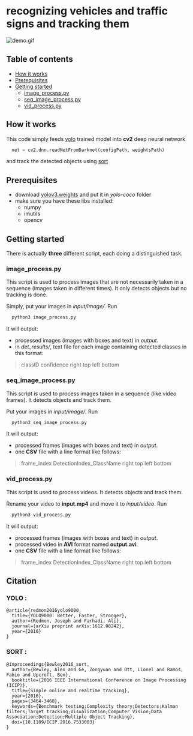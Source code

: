 # recognizing vehicles and traffic signs and tracking them
![demo.gif](demo.gif)

## Table of contents  
- [How it works](#how-it-works)
- [Prerequisites](#prerequisites)
- [Getting started](#getting-started)
    * [image_process.py](#image_process.py)
    * [seq_image_process.py](#seq_image_process.py)
    * [vid_process.py](vid_process.py)




## How it works
This code simply feeds [yolo](https://pjreddie.com/darknet/yolo/) trained model into __cv2__ deep neural network

```python
  net = cv2.dnn.readNetFromDarknet(configPath, weightsPath)
```
and track the detected objects using [sort](https://github.com/abewley/sort)

<p></p>

## Prerequisites
- download [yolov3.weights](https://pjreddie.com/media/files/yolov3.weights) and put it in _yolo-coco_ folder
- make sure you have these libs installed:
  * numpy
  * imutils
  * opencv

<p></p>

## Getting started
There is actually __three__ different script, each doing a distinguished task.
<p></p>

### image_process.py
This script is used to process images that are not necessarily taken in a sequence (images taken in different times). It only detects objects but no tracking is done.
<p></p>

Simply, put your images in _input/image/_.
Run
```bash
  python3 image_process.py
```
It will output:
* processed images (images with boxes and text) in _output_.
* in _det_results/_, text file for each image containing detected classes  in this format:
> classID  confidence  right  top  left  bottom  

<p></p>


### seq_image_process.py
This script is used to process images taken in a sequence (like video frames). It detects objects and track them.
<p></p>

Put your images in _input/image/_.
Run
```bash
  python3 seq_image_process.py
```
It will output:
* processed frames (images with boxes and text) in _output_.
* one __CSV__ file with a line format like follows:
> frame_index  DetectionIndex_ClassName  right  top  left  bottom

<p></p>

### vid_process.py
This script is used to process videos. It detects objects and track them.
<p></p>

Rename your video to __input.mp4__ and move it to _input/video_.
Run
```bash
  python3 vid_process.py
```
It will output:
* processed frames (images with boxes and text) in _output_.
* processed video in __AVI__ format named __output.avi__.
* one __CSV__ file with a line format like follows:
> frame_index  DetectionIndex_ClassName  right  top  left  bottom


<p></p>

## Citation

### YOLO :

    @article{redmon2016yolo9000,
      title={YOLO9000: Better, Faster, Stronger},
      author={Redmon, Joseph and Farhadi, Ali},
      journal={arXiv preprint arXiv:1612.08242},
      year={2016}
    }

### SORT :

    @inproceedings{Bewley2016_sort,
      author={Bewley, Alex and Ge, Zongyuan and Ott, Lionel and Ramos, Fabio and Upcroft, Ben},
      booktitle={2016 IEEE International Conference on Image Processing (ICIP)},
      title={Simple online and realtime tracking},
      year={2016},
      pages={3464-3468},
      keywords={Benchmark testing;Complexity theory;Detectors;Kalman filters;Target tracking;Visualization;Computer Vision;Data Association;Detection;Multiple Object Tracking},
      doi={10.1109/ICIP.2016.7533003}
    }
